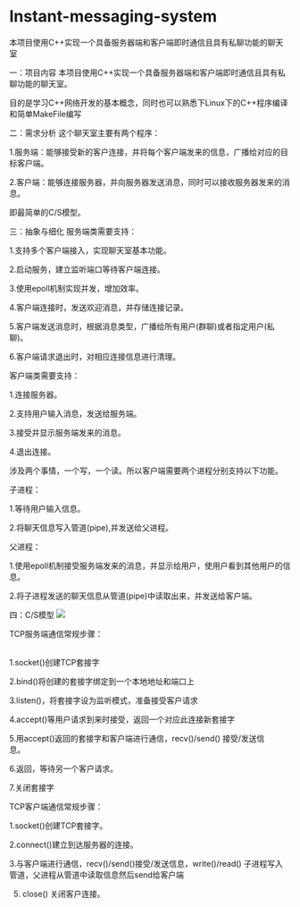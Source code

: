 # Instant-messaging-system
本项目使用C++实现一个具备服务器端和客户端即时通信且具有私聊功能的聊天室

一：项目内容
本项目使用C++实现一个具备服务器端和客户端即时通信且具有私聊功能的聊天室。

目的是学习C++网络开发的基本概念，同时也可以熟悉下Linux下的C++程序编译和简单MakeFile编写

二：需求分析
这个聊天室主要有两个程序：

1.服务端：能够接受新的客户连接，并将每个客户端发来的信息，广播给对应的目标客户端。

2.客户端：能够连接服务器，并向服务器发送消息，同时可以接收服务器发来的消息。

即最简单的C/S模型。

三：抽象与细化
服务端类需要支持：

1.支持多个客户端接入，实现聊天室基本功能。

2.启动服务，建立监听端口等待客户端连接。

3.使用epoll机制实现并发，增加效率。

4.客户端连接时，发送欢迎消息，并存储连接记录。

5.客户端发送消息时，根据消息类型，广播给所有用户(群聊)或者指定用户(私聊)。

6.客户端请求退出时，对相应连接信息进行清理。

客户端类需要支持：

1.连接服务器。

2.支持用户输入消息，发送给服务端。

3.接受并显示服务端发来的消息。

4.退出连接。

涉及两个事情，一个写，一个读。所以客户端需要两个进程分别支持以下功能。

子进程：

1.等待用户输入信息。

2.将聊天信息写入管道(pipe),并发送给父进程。

父进程：

1.使用epoll机制接受服务端发来的消息，并显示给用户，使用户看到其他用户的信息。

2.将子进程发送的聊天信息从管道(pipe)中读取出来，并发送给客户端。

四：C/S模型
![](https://img-blog.csdn.net/20180606100548587)

TCP服务端通信常规步骤：                                                                                                    

1.socket()创建TCP套接字                                                                              

2.bind()将创建的套接字绑定到一个本地地址和端口上                                        

3.listen()，将套接字设为监听模式，准备接受客户请求                                        

4.accept()等用户请求到来时接受，返回一个对应此连接新套接字   

5.用accept()返回的套接字和客户端进行通信，recv()/send() 接受/发送信息。                               

6.返回，等待另一个客户请求。

7.关闭套接字

TCP客户端通信常规步骤：

1.socket()创建TCP套接字。

2.connect()建立到达服务器的连接。

3.与客户端进行通信，recv()/send()接受/发送信息，write()/read() 子进程写入管道，父进程从管道中读取信息然后send给客户端

5. close() 关闭客户连接。
